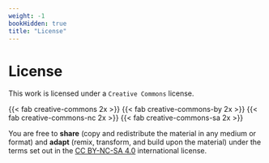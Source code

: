 ```yaml
---
weight: -1
bookHidden: true
title: "License"
---
```



# License

This work is licensed under a `Creative Commons` license. 

{{< fab creative-commons 2x >}} {{< fab creative-commons-by 2x >}} {{< fab creative-commons-nc 2x >}} {{< fab creative-commons-sa 2x >}} 

You are free to **share** (copy and redistribute the material in any medium or format) and **adapt** (remix, transform, and build upon the material) under the terms set out in the [CC BY-NC-SA 4.0](https://creativecommons.org/licenses/by-nc-sa/4.0/) international license.



